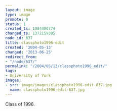 ```yaml
---
layout: image
type: image
promote: 0
status: 1
created_ts: 1084406774
changed_ts: 1372159385
node_id: 637
title: classphoto1996-edit
created: '2004-05-13'
changed: '2013-06-25'
redirect_from:
- "/node/637/"
permalink: "/2004/05/13/classphoto1996_edit/"
tags:
- University of York
images:
- src: image/images/classphoto1996-edit-637.jpg
  name: classphoto1996-edit-637.jpg
---
```

Class of 1996.
